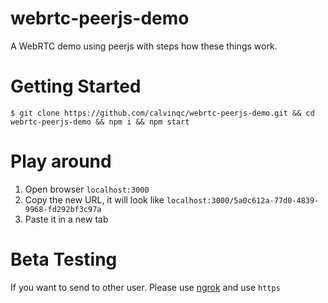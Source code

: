 # webrtc-peerjs-demo
A WebRTC demo using peerjs with steps how these things work.

# Getting Started
```
$ git clone https://github.com/calvinqc/webrtc-peerjs-demo.git && cd webrtc-peerjs-demo && npm i && npm start
```

# Play around
1. Open browser `localhost:3000`
2. Copy the new URL, it will look like `localhost:3000/5a0c612a-77d0-4839-9968-fd292bf3c97a`
3. Paste it in a new tab

# Beta Testing
If you want to send to other user. Please use [ngrok](https://ngrok.com/) and use `https`

